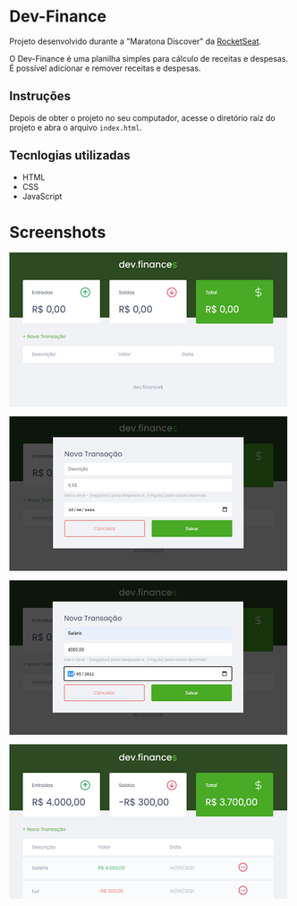 # Dev-Finance
Projeto desenvolvido durante a "Maratona Discover" da [RocketSeat](https://rocketseat.com.br/).

O Dev-Finance é uma planilha simples para cálculo de receitas e despesas. É possível adicionar e remover receitas e despesas.

## Instruções
Depois de obter o projeto no seu computador, acesse o diretório raíz do projeto e abra o arquivo `index.html`.

## Tecnlogias utilizadas
- HTML
- CSS
- JavaScript

# Screenshots
![Dev Finance 1](screenshots/Dev-Finance1.png)

![Dev Finance 2](screenshots/Dev-Finance2.png)

![Dev Finance 3](screenshots/Dev-Finance3.png)

![Dev Finance 4](screenshots/Dev-Finance4.png)